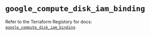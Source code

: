 # `google_compute_disk_iam_binding`

Refer to the Terraform Registory for docs: [`google_compute_disk_iam_binding`](https://registry.terraform.io/providers/hashicorp/google/4.62.0/docs/resources/compute_disk_iam_binding).

